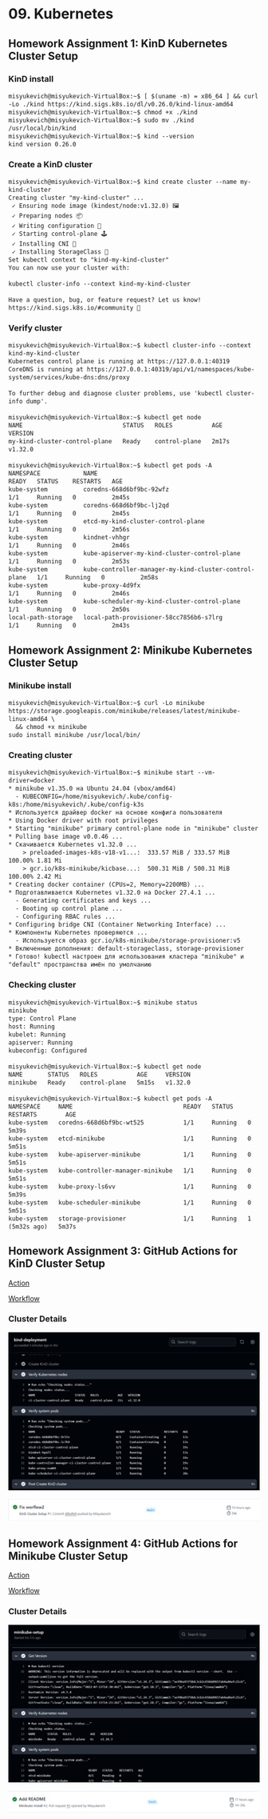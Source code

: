 # 09. Kubernetes

## Homework Assignment 1: KinD Kubernetes Cluster Setup

### KinD install
```shell
misyukevich@misyukevich-VirtualBox:~$ [ $(uname -m) = x86_64 ] && curl -Lo ./kind https://kind.sigs.k8s.io/dl/v0.26.0/kind-linux-amd64
misyukevich@misyukevich-VirtualBox:~$ chmod +x ./kind
misyukevich@misyukevich-VirtualBox:~$ sudo mv ./kind /usr/local/bin/kind
misyukevich@misyukevich-VirtualBox:~$ kind --version
kind version 0.26.0
```
### Create a KinD cluster
```shell
misyukevich@misyukevich-VirtualBox:~$ kind create cluster --name my-kind-cluster
Creating cluster "my-kind-cluster" ...
 ✓ Ensuring node image (kindest/node:v1.32.0) 🖼
 ✓ Preparing nodes 📦
 ✓ Writing configuration 📜
 ✓ Starting control-plane 🕹️️️️️️️️️️️️️️️️️️️️️️️️️️️️️️️️️️️️️️️️️️️️️️️️️️️️️️️️️️️️️️️️️️️️️️️️️️️️️️️️️️️️️️️️️️️️️️️️️️️️️️️️️️️️️️️️️️️️️️️️️️️️️️️️️️️️️️️️️️️️️️️️️️️️️️️️️️️️️️️️️️️️️️️️️️️️️️️️️️️️️️️️️️️️️️️️️️️️️️️️️️️️️️️️️️️️️️️️️️️️️️️️️️️️️️️️️️️️️️️️️️️️️️️️️️️️️️️️️️️️️️️️️️️️️️️️️️️️️️️️️️️️️️️️️️️️️️️️️️️️️️️️️️️️️️️️️️️️️️️️️️️️️️️️️️️️️️️️️️️️️️️️️️️️️️️️️️️️️️️️️️️️️️️️️️️️️️️️️️️️️️️️️️️️️️️️️️️️️️️️️️️️️️️️️️️️️️️️️️️️️️️️️️️️️️️️️️️️️️️️️️️️️️️️️️️️️
 ✓ Installing CNI 🔌
 ✓ Installing StorageClass 💾
Set kubectl context to "kind-my-kind-cluster"
You can now use your cluster with:

kubectl cluster-info --context kind-my-kind-cluster

Have a question, bug, or feature request? Let us know! https://kind.sigs.k8s.io/#community 🙂

```

### Verify cluster
```shell
misyukevich@misyukevich-VirtualBox:~$ kubectl cluster-info --context kind-my-kind-cluster
Kubernetes control plane is running at https://127.0.0.1:40319
CoreDNS is running at https://127.0.0.1:40319/api/v1/namespaces/kube-system/services/kube-dns:dns/proxy

To further debug and diagnose cluster problems, use 'kubectl cluster-info dump'.

misyukevich@misyukevich-VirtualBox:~$ kubectl get node
NAME                            STATUS   ROLES           AGE     VERSION
my-kind-cluster-control-plane   Ready    control-plane   2m17s   v1.32.0

misyukevich@misyukevich-VirtualBox:~$ kubectl get pods -A
NAMESPACE            NAME                                                    READY   STATUS    RESTARTS   AGE
kube-system          coredns-668d6bf9bc-92wfz                                1/1     Running   0          2m45s
kube-system          coredns-668d6bf9bc-lj2qd                                1/1     Running   0          2m45s
kube-system          etcd-my-kind-cluster-control-plane                      1/1     Running   0          2m56s
kube-system          kindnet-vhhgr                                           1/1     Running   0          2m46s
kube-system          kube-apiserver-my-kind-cluster-control-plane            1/1     Running   0          2m53s
kube-system          kube-controller-manager-my-kind-cluster-control-plane   1/1     Running   0          2m58s
kube-system          kube-proxy-4d9fx                                        1/1     Running   0          2m46s
kube-system          kube-scheduler-my-kind-cluster-control-plane            1/1     Running   0          2m50s
local-path-storage   local-path-provisioner-58cc7856b6-s7lrg                 1/1     Running   0          2m43s

```

## Homework Assignment 2: Minikube Kubernetes Cluster Setup

### Minikube install
```shell
misyukevich@misyukevich-VirtualBox:~$ curl -Lo minikube https://storage.googleapis.com/minikube/releases/latest/minikube-linux-amd64 \
  && chmod +x minikube
sudo install minikube /usr/local/bin/
```
### Creating cluster
```shell
misyukevich@misyukevich-VirtualBox:~$ minikube start --vm-driver=docker
* minikube v1.35.0 на Ubuntu 24.04 (vbox/amd64)
  - KUBECONFIG=/home/misyukevich/.kube/config-k8s:/home/misyukevich/.kube/config-k3s
* Используется драйвер docker на основе конфига пользователя
* Using Docker driver with root privileges
* Starting "minikube" primary control-plane node in "minikube" cluster
* Pulling base image v0.0.46 ...
* Скачивается Kubernetes v1.32.0 ...
    > preloaded-images-k8s-v18-v1...:  333.57 MiB / 333.57 MiB  100.00% 1.81 Mi
    > gcr.io/k8s-minikube/kicbase...:  500.31 MiB / 500.31 MiB  100.00% 2.42 Mi
* Creating docker container (CPUs=2, Memory=2200MB) ...
* Подготавливается Kubernetes v1.32.0 на Docker 27.4.1 ...
  - Generating certificates and keys ...
  - Booting up control plane ...
  - Configuring RBAC rules ...
* Configuring bridge CNI (Container Networking Interface) ...
* Компоненты Kubernetes проверяются ...
  - Используется образ gcr.io/k8s-minikube/storage-provisioner:v5
* Включенные дополнения: default-storageclass, storage-provisioner
* Готово! kubectl настроен для использования кластера "minikube" и "default" пространства имён по умолчанию

```
### Checking cluster
```shell
misyukevich@misyukevich-VirtualBox:~$ minikube status
minikube
type: Control Plane
host: Running
kubelet: Running
apiserver: Running
kubeconfig: Configured

misyukevich@misyukevich-VirtualBox:~$ kubectl get node
NAME       STATUS   ROLES           AGE     VERSION
minikube   Ready    control-plane   5m15s   v1.32.0

misyukevich@misyukevich-VirtualBox:~$ kubectl get pods -A
NAMESPACE     NAME                               READY   STATUS    RESTARTS        AGE
kube-system   coredns-668d6bf9bc-wt525           1/1     Running   0               5m39s
kube-system   etcd-minikube                      1/1     Running   0               5m51s
kube-system   kube-apiserver-minikube            1/1     Running   0               5m51s
kube-system   kube-controller-manager-minikube   1/1     Running   0               5m51s
kube-system   kube-proxy-ls6vv                   1/1     Running   0               5m39s
kube-system   kube-scheduler-minikube            1/1     Running   0               5m51s
kube-system   storage-provisioner                1/1     Running   1 (5m32s ago)   5m37s
```
## Homework Assignment 3: GitHub Actions for KinD Cluster Setup

[Action](https://github.com/Misyukevich/09_Kubernetes/actions/workflows/kind-cluster.yaml)

[Workflow](./.github/workflows/kind-cluster.yaml)

### Cluster Details

![KinD](./images/kind-cluster.png)

![KinD](./images/kind-cluster2.png)

## Homework Assignment 4: GitHub Actions for Minikube Cluster Setup

[Action](https://github.com/Misyukevich/09_Kubernetes/actions/workflows/minikube-cluster.yaml)

[Workflow](./.github/workflows/minikube-cluster.yaml)

### Cluster Details

![Minikube](./images/minikube-cluster.png)

![Minikube](./images/minikube-cluster2.png)

